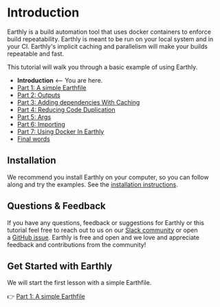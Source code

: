 # Introduction

Earthly is a build automation tool that uses docker containers to enforce build repeatability. Earthly is meant to be run on your local system and in your CI. Earthly's implicit caching and parallelism will make your builds repeatable and fast.

This tutorial will walk you through a basic example of using Earthly.

* **Introduction** <-- You are here.
* [Part 1: A simple Earthfile](./part-1-a-simple-earthfile.md)
* [Part 2: Outputs](./part-2-outputs.md)
* [Part 3: Adding dependencies With Caching](./part-3-adding-dependencies-with-caching.md)
* [Part 4: Reducing Code Duplication](./part-4-reducing-code-duplication.md)
* [Part 5: Args](./part-5-args.md)
* [Part 6: Importing](./part-6-importing.md)
* [Part 7: Using Docker In Earthly](./part-7-using-docker-with-earthly.md)
* [Final words](./final-words.md)

## Installation

We recommend you install Earthly on your computer, so you can follow along and try the examples. See the [installation instructions](https://earthly.dev/get-earthly).

## Questions & Feedback

If you have any questions, feedback or suggestions for Earthly or this tutorial feel free to reach out to us on our [Slack community](https://earthly.dev/slack) or open a [GitHub issue](https://github.com/earthly/earthly/issues). Earthly is free and open and we love and appreciate feedback and contributions from the community!

## Get Started with Earthly

We will start the first lesson with a simple Earthfile.

👉 [Part 1: A simple Earthfile](./part-1-a-simple-earthfile.md)
